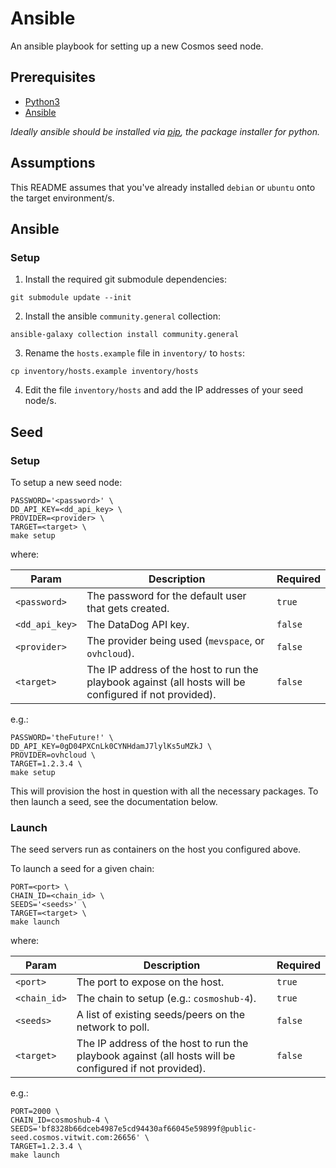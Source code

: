 # Ansible

An ansible playbook for setting up a new Cosmos seed node.

## Prerequisites

- [Python3](https://realpython.com/installing-python)
- [Ansible](https://docs.ansible.com/ansible/latest/installation_guide/intro_installation.html)

_Ideally ansible should be installed via [pip](https://pip.pypa.io/en/stable/), the package installer for python._

## Assumptions

This README assumes that you've already installed `debian` or `ubuntu` onto the target environment/s.

## Ansible 

### Setup

1. Install the required git submodule dependencies:

```console
git submodule update --init
```

2. Install the ansible `community.general` collection:

```console
ansible-galaxy collection install community.general
```

3. Rename the `hosts.example` file in `inventory/` to `hosts`:

```console
cp inventory/hosts.example inventory/hosts
```

4. Edit the file `inventory/hosts` and add the IP addresses of your seed node/s.

## Seed 

### Setup

To setup a new seed node:

```console
PASSWORD='<password>' \
DD_API_KEY=<dd_api_key> \
PROVIDER=<provider> \
TARGET=<target> \
make setup
```

where:

| Param          | Description                                                                                            | Required |
|----------------|--------------------------------------------------------------------------------------------------------|----------|
| `<password>`   | The password for the default user that gets created.                                                   | `true`   |
| `<dd_api_key>` | The DataDog API key.                                                                                   | `false`  |
| `<provider>`   | The provider being used (`mevspace`, or `ovhcloud`).                                                   | `false`  |
| `<target>`     | The IP address of the host to run the playbook against (all hosts will be configured if not provided). | `false`  |

e.g.:

```console
PASSWORD='theFuture!' \
DD_API_KEY=0gD04PXCnLk0CYNHdamJ7lylKs5uMZkJ \
PROVIDER=ovhcloud \
TARGET=1.2.3.4 \
make setup
```

This will provision the host in question with all the necessary packages. To then launch a seed, see the documentation below.

### Launch

The seed servers run as containers on the host you configured above.

To launch a seed for a given chain:

```console
PORT=<port> \ 
CHAIN_ID=<chain_id> \
SEEDS='<seeds>' \
TARGET=<target> \
make launch
```

where:

| Param        | Description                                                                                            | Required |
|--------------|--------------------------------------------------------------------------------------------------------|----------|
| `<port>`     | The port to expose on the host.                                                                        | `true`   |
| `<chain_id>` | The chain to setup (e.g.: `cosmoshub-4`).                                                              | `true`   |
| `<seeds>`    | A list of existing seeds/peers on the network to poll.                                                 | `false`  |
| `<target>`   | The IP address of the host to run the playbook against (all hosts will be configured if not provided). | `false`  |

e.g.:

```console
PORT=2000 \
CHAIN_ID=cosmoshub-4 \
SEEDS='bf8328b66dceb4987e5cd94430af66045e59899f@public-seed.cosmos.vitwit.com:26656' \
TARGET=1.2.3.4 \
make launch
```
